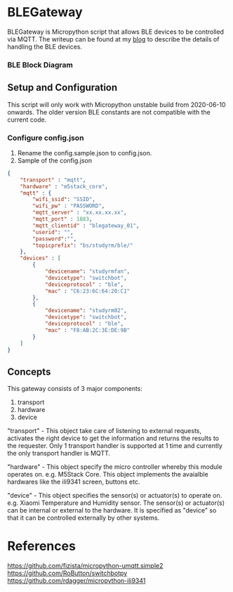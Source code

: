 # BLEGateway

BLEGateway is Micropython script that allows BLE devices to be controlled via MQTT. The writeup can be found at my [blog](https://iotdiary.blogspot.com/2020/06/micropython-ble-and-esp32-switchbot.html) to describe the details of handling the BLE devices.

### BLE Block Diagram



## Setup and Configuration
This script will only work with Micropython unstable build from 2020-06-10 onwards. The older version BLE constants are not compatible with the current code.
### Configure config.json

1. Rename the config.sample.json to config.json.
2. Sample of the config.json

```json
{
    "transport" : "mqtt",
    "hardware" : "m5stack_core",
    "mqtt" : {
        "wifi_ssid": "SSID",
        "wifi_pw" : "PASSWORD",
        "mqtt_server" : "xx.xx.xx.xx",
        "mqtt_port" : 1883,
        "mqtt_clientid" : "blegateway_01",
        "userid": "",
        "password":"",
        "topicprefix": "bs/studyrm/ble/"
    },
    "devices" : [
        {
            "devicename": "studyrmfan",
            "devicetype": "switchbot",
            "deviceprotocol" : "ble",
            "mac" : "C6:23:6C:64:20:C1"
        },
        {
            "devicename": "studyrm02",
            "devicetype": "switchbot",
            "deviceprotocol" : "ble",
            "mac" : "F8:AB:2C:3E:DE:9B"
        }
    ]
}
```
## Concepts
This gateway consists of 3 major components:
1. transport
2. hardware
3. device

"transport" - This object take care of listening to external requests, activates the right device to get the information and returns the results to the requester. Only 1 transport handler is supported at 1 time and currently the only transport handler is MQTT.

"hardware" - This object specify the micro controller whereby this module operates on. e.g. M5Stack Core. This object implements the avaialble hardwares like the ili9341 screen, buttons etc. 

"device" - This object specifies the sensor(s) or actuator(s) to operate on. e.g. Xiaomi Temperature and Humidity sensor. The sensor(s) or actuator(s) can be internal or external to the hardware. It is specified as "device" so that it can be controlled externally by other systems.






# References
https://github.com/fizista/micropython-umqtt.simple2
https://github.com/RoButton/switchbotpy
https://github.com/rdagger/micropython-ili9341

